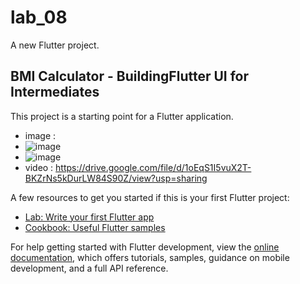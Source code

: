 # lab_08

A new Flutter project.

## BMI Calculator - BuildingFlutter UI for Intermediates

This project is a starting point for a Flutter application.
- image :
- ![image](https://github.com/user-attachments/assets/80f94f76-b63e-4fd7-ab69-3039627339db)
- ![image](https://github.com/user-attachments/assets/bc22822c-fb7e-4591-8b33-3ae01e4eda0c)
- video : https://drive.google.com/file/d/1oEqS1I5vuX2T-BKZrNs5kDurLW84S90Z/view?usp=sharing


A few resources to get you started if this is your first Flutter project:

- [Lab: Write your first Flutter app](https://docs.flutter.dev/get-started/codelab)
- [Cookbook: Useful Flutter samples](https://docs.flutter.dev/cookbook)

For help getting started with Flutter development, view the
[online documentation](https://docs.flutter.dev/), which offers tutorials,
samples, guidance on mobile development, and a full API reference.
